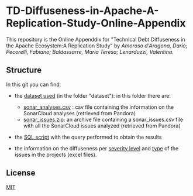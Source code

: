 # TD-Diffuseness-in-Apache-A-Replication-Study-Online-Appendix

This repository is the Online Appenddix for "Technical Debt Diffuseness in the Apache Ecosystem:A Replication Study" by _Amoroso d'Aragona, Dario; Pecorelli, Fabiano; Baldassarre, Maria Teresa; Lenarduzzi, Valentina_.

## Structure

In this git you can find: 
- the [dataset used](https://github.com/darioamorosodaragona-tuni/TD-Diffuseness-in-Apache-A-Replication-Study-Online-Appendix/tree/main/dataset) (in the folder "dataset"): in this folder there are: 
  - [sonar_analyses.csv](https://github.com/darioamorosodaragona-tuni/TD-Diffuseness-in-Apache-A-Replication-Study-Online-Appendix/blob/main/dataset/sonar_analyses.csv) : csv file containing the information on the SonarCloud analyses (retrieved from Pandora)
  - [sonar_issues.zip](https://github.com/darioamorosodaragona-tuni/TD-Diffuseness-in-Apache-A-Replication-Study-Online-Appendix/blob/main/dataset/sonar_issues.zip): an archive file containing a sonar_issues.csv file with all the SonarCloud issues analyzed (retrieved from Pandora)  

- the [SQL script](https://github.com/darioamorosodaragona-tuni/TD-Diffuseness-in-Apache-A-Replication-Study-Online-Appendix/blob/main/scripts/query.sql) with the query performed to obtain the results
- the information on the diffuseness per [severity level](https://github.com/darioamorosodaragona-tuni/TD-Diffuseness-in-Apache-A-Replication-Study-Online-Appendix/blob/main/issues%20in%20projects/Distribution%20of%20issues%20in%20projects%20among%20severity%20levels.xlsx) and [type](https://github.com/darioamorosodaragona-tuni/TD-Diffuseness-in-Apache-A-Replication-Study-Online-Appendix/blob/main/issues%20in%20projects/Distribution%20of%20issues%20in%20projects%20among%20types.xlsx) of the issues in the projects (excel files).

## License
[MIT](https://choosealicense.com/licenses/mit/)